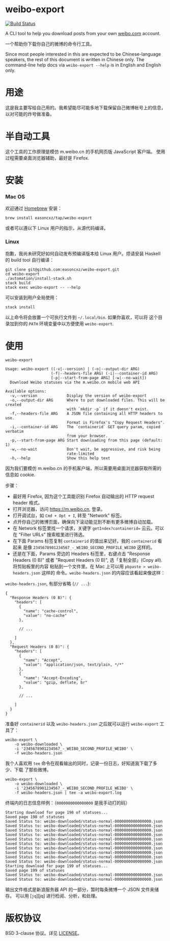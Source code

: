 weibo-export
============

[![Build Status](https://travis-ci.org/easoncxz/weibo-export.svg?branch=master)](https://travis-ci.org/easoncxz/weibo-export)

A CLI tool to help you download posts from your own [weibo.com][weibo] account.

一个帮助你下载你自己的微博的命令行工具。

Since most people interested in this are expected to be Chinese-language
speakers, the rest of this document is written in Chinese only. The
command-line help docs via `weibo-export --help` is in English and English
only.

# 用途

这是我主要写给自己用的。我希望能尽可能多地下载保留自己微博帐号上的信息，
以对可能的炸号做准备。

# 半自动工具

这个工具的工作原理是模仿 m.weibo.cn 的手机网页版 JavaScript 客户端。
使用过程需要桌面浏览器辅助，最好是 Firefox.

# 安装

### Mac OS

欢迎通过 [Homebrew][brew] 安装：

    brew install easoncxz/tap/weibo-export

或者可以遵以下 Linux 用户的指示，从源代码编译。

### Linux

抱歉，我尚未研究好如何自动发布预编译版本给 Linux 用户。烦请安装
Haskell 的 build tool 自行编译：

    git clone git@github.com:easoncxz/weibo-export.git
    cd weibo-export
    ./automation/install-stack.sh
    stack build
    stack exec weibo-export -- --help

可以安装到用户全局使用：

    stack install

以上命令将会放置一个可执行文件到 `~/.local/bin`. 如果你喜欢，可以将
这个目录加到你的 `PATH` 环境变量中以方便使用 `weibo-export`.

# 使用

    weibo-export

    Usage: weibo-export ((-v|--version) | (-o|--output-dir ARG)
                        (-f|--headers-file ARG) (-i|--container-id ARG)
                        [-p|--start-from-page ARG] [-w|--no-wait])
      Download Weibo statuses via the m.weibo.cn mobile web API

    Available options:
      -v,--version             Display the version of weibo-export
      -o,--output-dir ARG      Where to put downloaded files. This will be created
                               with `mkdir -p` if it doesn't exist.
      -f,--headers-file ARG    A JSON file containing all HTTP headers to use.
                               Format is Firefox's "Copy Request Headers".
      -i,--container-id ARG    The `containerid` GET query param, copied verbatim
                               from your browser.
      -p,--start-from-page ARG Start downloading from this page (default: 1)
      -w,--no-wait             Don't wait, be aggressive, and risk being
                               rate-limited
      -h,--help                Show this help text

因为我们要模仿 m.weibo.cn 的手机客户端，所以需要用桌面浏览器获取所需的信息如 cookie.

步骤：

- 最好用 Firefox, 因为这个工具能识别 Firefox 自动输出的 HTTP request header 格式。
- 打开浏览器，访问 <https://m.weibo.cn>, 登录。
- 打开调试台，如 `Cmd + Opt + I`, 转至 "Network" 标签。
- 点开你自己的微博页面，确保向下滚动能见到不断有更多微博自动加载。
- 在 Network 标签里找一个请求，关键字 `getIndex?containerid=` 云云。可以在
  "Filter URLs" 搜索框里进行筛选。
- 在下面 Params 标签复制 `containerid` 的值出来记好。我的 `containerid` 看起来
  是像 `2345678901234567_-_WEIBO_SECOND_PROFILE_WEIBO` 这样的。
- 还是在下面，Params 旁边的 Headers 标签里，右键点击 "Response Headers (0 B)"
  或者 "Request Headers (0 B)", 选「复制全部」(Copy all). 将剪贴板里的内容
  粘贴到一个文件里。在 Mac 上可以用 `pbpaste > weibo-headers.json` 这样的
  命令。`weibo-headers.json` 的内容应该看起来像这样：

`weibo-headers.json`, 有部分省略 (`// ...`):

    {
      "Response Headers (0 B)": {
        "headers": [
          {
            "name": "cache-control",
            "value": "no-cache"
          },

          // ... 

        ]
      },
      "Request Headers (0 B)": {
        "headers": [
          {
            "name": "Accept",
            "value": "application/json, text/plain, */*"
          },
          {
            "name": "Accept-Encoding",
            "value": "gzip, deflate, br"
          },

          // ...

        ]
      }
    }

准备好 `containerid` 以及 `weibo-headers.json` 之后就可以运行 `weibo-export` 工具了：

    weibo-export \
        -o weibo-downloaded \
        -i '2345678901234567_-_WEIBO_SECOND_PROFILE_WEIBO' \
        -f weibo-headers.json

我个人喜欢用 `tee` 命令在观看输出的同时，记录一份日志，好知道我下载了多少、下载
了那些微博。

    weibo-export \
        -o weibo-downloaded \
        -i '2345678901234567_-_WEIBO_SECOND_PROFILE_WEIBO' \
        -f weibo-headers.json | tee -a weibo-export.log

终端内的日志信息样例：（`0000000000000000` 是我手动打的码）

    Starting download for page 198 of statuses...
    Saved page 198 of statuses
    Saved Status to: weibo-downloaded/status-normal-0000000000000000.json
    Saved Status to: weibo-downloaded/status-normal-0000000000000000.json
    Saved Status to: weibo-downloaded/status-normal-0000000000000000.json
    Saved Status to: weibo-downloaded/status-normal-0000000000000000.json
    Saved Status to: weibo-downloaded/status-normal-0000000000000000.json
    Saved Status to: weibo-downloaded/status-normal-0000000000000000.json
    Saved Status to: weibo-downloaded/status-normal-0000000000000000.json
    Saved Status to: weibo-downloaded/status-normal-0000000000000000.json
    Saved Status to: weibo-downloaded/status-normal-0000000000000000.json
    Saved Status to: weibo-downloaded/status-normal-0000000000000000.json
    Starting download for page 199 of statuses...
    Saved page 199 of statuses
    Saved Status to: weibo-downloaded/status-normal-0000000000000000.json
    Saved Status to: weibo-downloaded/status-normal-0000000000000000.json

输出文件格式是新浪服务器 API 的一部分，暂时每条微博一个 JSON 文件来储存。
可以用 [`jq`][jq] 进行检阅、分析，和处理。

# 版权协议

BSD 3-clause 协议。详见 [LICENSE](./LICENSE)。

[weibo]: http://weibo.com
[brew]: https://brew.sh/
